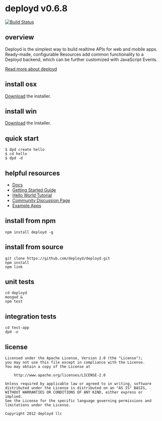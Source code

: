 # deployd v0.6.8

[![Build Status](https://secure.travis-ci.org/deployd/deployd.png)](http://travis-ci.org/deployd/deployd)

## overview

Deployd is the simplest way to build realtime APIs for web and mobile apps. Ready-made, configurable Resources add common functionality to a Deployd backend, which can be further customized with JavaScript Events.

[Read more about deployd](http://deployd.com)

## install osx

[Download](http://deployd.com/download.html) the installer.

## install win

[Download](http://deployd.com/download.html) the installer.

## quick start

	$ dpd create hello
	$ cd hello
	$ dpd -d
	
## helpful resources

 - [Docs](http://deployd.com/docs/)
 - [Getting Started Guide](http://deployd.com/docs/)
 - [Hello World Tutorial](http://deployd.com/docs/tutorials/hello-world.html)
 - [Community Discussion Page](http://deployd.com/community.html)
 - [Example Apps](http://deployd.com/docs/examples.html)

## install from npm

	npm install deployd -g

## install from source

	git clone https://github.com/deployd/deployd.git
	npm install
	npm link

## unit tests

	cd deployd
	mongod &
	npm test

## integration tests
	
	cd test-app
	dpd -o

## license

    Licensed under the Apache License, Version 2.0 (the "License");
    you may not use this file except in compliance with the License.
    You may obtain a copy of the License at

        http://www.apache.org/licenses/LICENSE-2.0

    Unless required by applicable law or agreed to in writing, software
    distributed under the License is distributed on an "AS IS" BASIS,
    WITHOUT WARRANTIES OR CONDITIONS OF ANY KIND, either express or implied.
    See the License for the specific language governing permissions and
    limitations under the License.

    Copyright 2012 deployd llc